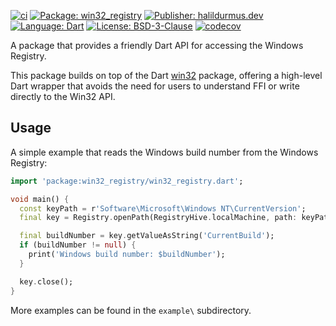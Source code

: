 [![ci][ci_badge]][ci_link]
[![Package: win32_registry][package_badge]][package_link]
[![Publisher: halildurmus.dev][publisher_badge]][publisher_link]
[![Language: Dart][language_badge]][language_link]
[![License: BSD-3-Clause][license_badge]][license_link]
[![codecov][codecov_badge_link]][codecov_link]

A package that provides a friendly Dart API for accessing the Windows Registry.

This package builds on top of the Dart [win32][win32_pub_dev_link] package,
offering a high-level Dart wrapper that avoids the need for users to understand
FFI or write directly to the Win32 API.

## Usage

A simple example that reads the Windows build number from the Windows Registry:

```dart
import 'package:win32_registry/win32_registry.dart';

void main() {
  const keyPath = r'Software\Microsoft\Windows NT\CurrentVersion';
  final key = Registry.openPath(RegistryHive.localMachine, path: keyPath);

  final buildNumber = key.getValueAsString('CurrentBuild');
  if (buildNumber != null) {
    print('Windows build number: $buildNumber');
  }

  key.close();
}
```

More examples can be found in the `example\` subdirectory.

[ci_badge]: https://github.com/halildurmus/win32_registry/actions/workflows/dart.yml/badge.svg
[ci_link]: https://github.com/halildurmus/win32_registry/actions/workflows/dart.yml
[codecov_badge_link]: https://codecov.io/gh/halildurmus/win32_registry/branch/main/graph/badge.svg?token=6ThVC4ejhx
[codecov_link]: https://codecov.io/gh/halildurmus/win32_registry
[language_badge]: https://img.shields.io/badge/language-Dart-blue.svg
[language_link]: https://dart.dev
[license_badge]: https://img.shields.io/github/license/halildurmus/win32_registry?color=blue
[license_link]: https://opensource.org/licenses/BSD-3-Clause
[package_badge]: https://img.shields.io/pub/v/win32_registry.svg
[package_link]: https://pub.dev/packages/win32_registry
[publisher_badge]: https://img.shields.io/pub/publisher/win32_registry.svg
[publisher_link]: https://pub.dev/publishers/halildurmus.dev
[win32_pub_dev_link]: https://pub.dev/packages/win32
